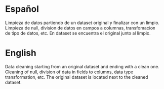 # Español
Limpieza de datos partiendo de un dataset original y finalizar con un limpio.
Limpieza de null, division de datos en campos a columnas, transfomacion de tipo de datos, etc.
En dataset se encuentra el original junto al limpio.

# English
Data cleaning starting from an original dataset and ending with a clean one.
Cleaning of null, division of data in fields to columns, data type transformation, etc.
The original dataset is located next to the cleaned dataset.
